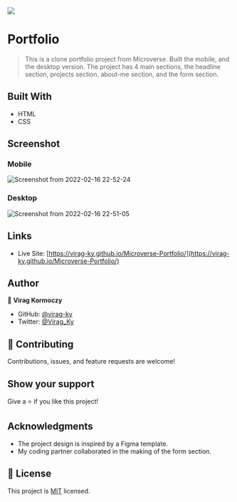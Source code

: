 ![](https://img.shields.io/badge/Microverse-blueviolet)

# Portfolio

> This is a clone portfolio project from Microverse. Built the mobile, and the desktop version. The project has 4 main sections, the headline section, projects section, about-me section, and the form section.

## Built With

- HTML
- CSS

## Screenshot

### Mobile

![Screenshot from 2022-02-16 22-52-24](https://user-images.githubusercontent.com/79658534/154355395-493f6f10-df11-4852-bc43-8df2a1b14d99.png)

### Desktop

![Screenshot from 2022-02-16 22-51-05](https://user-images.githubusercontent.com/79658534/154355445-ff562a4c-af48-4fd9-a671-801ac8f1731c.png)

## Links

- Live Site: [https://virag-ky.github.io/Microverse-Portfolio/](https://virag-ky.github.io/Microverse-Portfolio/)

## Author

👤 **Virag Kormoczy**

- GitHub: [@virag-ky](https://github.com/virag-ky)
- Twitter: [@Virag_Ky](https://twitter.com/Virag_Ky)

## 🤝 Contributing

Contributions, issues, and feature requests are welcome!

## Show your support

Give a ⭐️ if you like this project!

## Acknowledgments

- The project design is inspired by a Figma template.
- My coding partner collaborated in the making of the form section.

## 📝 License

This project is [MIT](./MIT.md) licensed.
